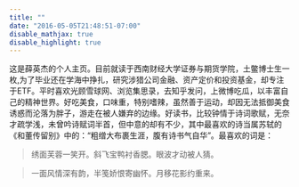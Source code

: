 ```yaml
---
title: ""
date: "2016-05-05T21:48:51-07:00"
disable_mathjax: true
disable_highlight: true
---
```


这是薛英杰的个人主页。目前就读于西南财经大学证券与期货学院，土鳖博士生一枚,为了毕业还在学海中挣扎，研究涉猎公司金融、资产定价和投资基金，却专注于ETF。平时喜欢光顾雪球网、浏览集思录，去知乎发问，上微博吃瓜，以丰富自己的精神世界。好吃美食，口味重，特别嗜辣，虽然善于运动，却因无法抵御美食诱惑而沦落为胖子，游走在被人嫌弃的边缘。好读书，比较钟情于诗词歌赋，无奈才疏学浅，未曾吟诗赋词半首，但中意的却有不少，其中最喜欢的诗当属苏轼的《和董传留别》中的：“粗缯大布裹生涯，腹有诗书气自华”。最喜欢的词是：

>绣面芙蓉一笑开。斜飞宝鸭衬香腮。眼波才动被人猜。

>一面风情深有韵，半笺娇恨寄幽怀。月移花影约重来。
